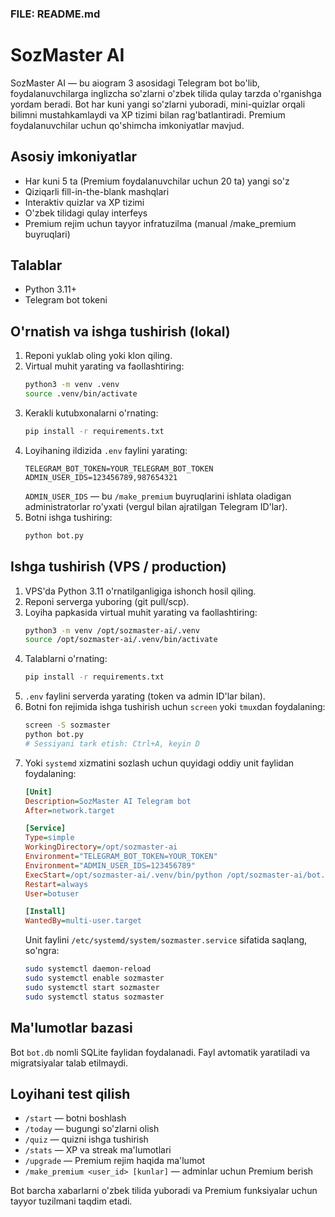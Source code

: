 ### FILE: README.md
# SozMaster AI

SozMaster AI — bu aiogram 3 asosidagi Telegram bot bo'lib, foydalanuvchilarga inglizcha so'zlarni o'zbek tilida qulay tarzda o'rganishga yordam beradi. Bot har kuni yangi so'zlarni yuboradi, mini-quizlar orqali bilimni mustahkamlaydi va XP tizimi bilan rag'batlantiradi. Premium foydalanuvchilar uchun qo'shimcha imkoniyatlar mavjud.

## Asosiy imkoniyatlar
- Har kuni 5 ta (Premium foydalanuvchilar uchun 20 ta) yangi so'z
- Qiziqarli fill-in-the-blank mashqlari
- Interaktiv quizlar va XP tizimi
- O'zbek tilidagi qulay interfeys
- Premium rejim uchun tayyor infratuzilma (manual /make_premium buyruqlari)

## Talablar
- Python 3.11+
- Telegram bot tokeni

## O'rnatish va ishga tushirish (lokal)
1. Reponi yuklab oling yoki klon qiling.
2. Virtual muhit yarating va faollashtiring:
   ```bash
   python3 -m venv .venv
   source .venv/bin/activate
   ```
3. Kerakli kutubxonalarni o'rnating:
   ```bash
   pip install -r requirements.txt
   ```
4. Loyihaning ildizida `.env` faylini yarating:
   ```env
   TELEGRAM_BOT_TOKEN=YOUR_TELEGRAM_BOT_TOKEN
   ADMIN_USER_IDS=123456789,987654321
   ```
   `ADMIN_USER_IDS` — bu `/make_premium` buyruqlarini ishlata oladigan administratorlar ro'yxati (vergul bilan ajratilgan Telegram ID'lar).
5. Botni ishga tushiring:
   ```bash
   python bot.py
   ```

## Ishga tushirish (VPS / production)
1. VPS'da Python 3.11 o'rnatilganligiga ishonch hosil qiling.
2. Reponi serverga yuboring (git pull/scp).
3. Loyiha papkasida virtual muhit yarating va faollashtiring:
   ```bash
   python3 -m venv /opt/sozmaster-ai/.venv
   source /opt/sozmaster-ai/.venv/bin/activate
   ```
4. Talablarni o'rnating:
   ```bash
   pip install -r requirements.txt
   ```
5. `.env` faylini serverda yarating (token va admin ID'lar bilan).
6. Botni fon rejimida ishga tushirish uchun `screen` yoki `tmux`dan foydalaning:
   ```bash
   screen -S sozmaster
   python bot.py
   # Sessiyani tark etish: Ctrl+A, keyin D
   ```
7. Yoki `systemd` xizmatini sozlash uchun quyidagi oddiy unit faylidan foydalaning:
   ```ini
   [Unit]
   Description=SozMaster AI Telegram bot
   After=network.target

   [Service]
   Type=simple
   WorkingDirectory=/opt/sozmaster-ai
   Environment="TELEGRAM_BOT_TOKEN=YOUR_TOKEN"
   Environment="ADMIN_USER_IDS=123456789"
   ExecStart=/opt/sozmaster-ai/.venv/bin/python /opt/sozmaster-ai/bot.py
   Restart=always
   User=botuser

   [Install]
   WantedBy=multi-user.target
   ```
   Unit faylini `/etc/systemd/system/sozmaster.service` sifatida saqlang, so'ngra:
   ```bash
   sudo systemctl daemon-reload
   sudo systemctl enable sozmaster
   sudo systemctl start sozmaster
   sudo systemctl status sozmaster
   ```

## Ma'lumotlar bazasi
Bot `bot.db` nomli SQLite faylidan foydalanadi. Fayl avtomatik yaratiladi va migratsiyalar talab etilmaydi.

## Loyihani test qilish
- `/start` — botni boshlash
- `/today` — bugungi so'zlarni olish
- `/quiz` — quizni ishga tushirish
- `/stats` — XP va streak ma'lumotlari
- `/upgrade` — Premium rejim haqida ma'lumot
- `/make_premium <user_id> [kunlar]` — adminlar uchun Premium berish

Bot barcha xabarlarni o'zbek tilida yuboradi va Premium funksiyalar uchun tayyor tuzilmani taqdim etadi.

